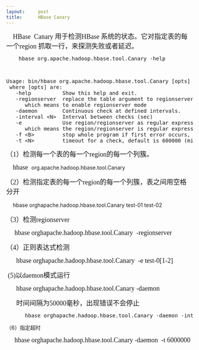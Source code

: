 ```yaml
---
layout:     post
title:      HBase Canary
---
```

<div id="article_content" class="article_content clearfix csdn-tracking-statistics" data-pid="blog" data-mod="popu_307" data-dsm="post">
								            <link rel="stylesheet" href="https://csdnimg.cn/release/phoenix/template/css/ck_htmledit_views-f76675cdea.css">
						<div class="htmledit_views" id="content_views">
                
<span style="font-family:'FangSong_GB2312';font-size:18px;">    HBase  Canary 用于检测HBase 系统的状态。它对指定表的每一个region 抓取一行，来探测失败或者延迟。<br></span>
<pre class="programlisting">    hbase org.apache.hadoop.hbase.tool.Canary -help</pre>
   
<pre class="programlisting">Usage: bin/hbase org.apache.hadoop.hbase.tool.Canary [opts] [table1 [table2]...] | [regionserver1 [regionserver2]..]
 where [opts] are:
   -help          Show this help and exit.
   -regionserver  replace the table argument to regionserver,
      which means to enable regionserver mode
   -daemon        Continuous check at defined intervals.
   -interval &lt;N&gt;  Interval between checks (sec)
   -e             Use region/regionserver as regular expression
      which means the region/regionserver is regular expression pattern
   -f &lt;B&gt;         stop whole program if first error occurs, default is true
   -t &lt;N&gt;         timeout for a check, default is 600000 (milisecs)</pre>
<p><span style="font-family:'FangSong_GB2312';font-size:18px;">（1）检测每一个表的每一个region的每一个列簇。</span></p>
<p><span style="font-family:'FangSong_GB2312';font-size:18px;">    hbase  </span><span style="font-size:18px;"><span style="font-family:'FangSong_GB2312';"></span></span>org.apache.hadoop.hbase.tool.Canary<br><span style="font-family:'FangSong_GB2312';font-size:18px;"></span></p>
<p><span style="font-family:'FangSong_GB2312';font-size:18px;">（2）检测指定表的每一个region的每一个列簇，表之间用空格分开</span></p>
<p><span style="font-family:'FangSong_GB2312';font-size:18px;">    </span><span style="font-size:18px;"><span style="font-family:'FangSong_GB2312';"></span></span>hbase orghapache.hadoop.hbase.tool.Canary test-01 test-02</p>
<p><span style="font-family:'FangSong_GB2312';font-size:18px;">（3）检测regionserver <br></span></p>
<p><span style="font-family:'FangSong_GB2312';font-size:18px;">  <span style="font-family:'FangSong_GB2312';font-size:18px;">
   </span>hbase orghapache.hadoop.hbase.tool.Canary  -regionserver</span></p>
<p><span style="font-family:'FangSong_GB2312';font-size:18px;">（4）正则表达式检测</span></p>
<p><span style="font-family:'FangSong_GB2312';font-size:18px;">   <span style="font-family:'FangSong_GB2312';font-size:18px;">
<span style="font-family:'FangSong_GB2312';font-size:18px;">   </span>hbase orghapache.hadoop.hbase.tool.Canary  -e test-0[1-2]</span></span></p>
<p><span style="font-family:'FangSong_GB2312';font-size:18px;"> (5)以daemon模式运行</span></p>
<p><font face="FangSong_GB2312" size="4">    <span style="font-family:'FangSong_GB2312';font-size:18px;">
<span style="font-family:'FangSong_GB2312';font-size:18px;"><span style="font-family:'FangSong_GB2312';font-size:18px;"> 
</span>hbase orghapache.hadoop.hbase.tool.Canary</span></span> -daemon <br></font></p>
<p><span style="font-family:'FangSong_GB2312';font-size:18px;">      时间间隔为50000毫秒，出现错误不会停止<br></span></p>
<pre class="programlisting">      hbase orghapache.hadoop.hbase.tool.Canary -daemon -interval 50000 -f false</pre>
（6）指定超时
<p></p>
<p><font face="FangSong_GB2312" size="4">   <font face="FangSong_GB2312" size="4">
<span style="font-family:'FangSong_GB2312';font-size:18px;"><span style="font-family:'FangSong_GB2312';font-size:18px;"><span style="font-family:'FangSong_GB2312';font-size:18px;"> 
</span>hbase orghapache.hadoop.hbase.tool.Canary</span></span> -daemon  </font>-t 6000000<br></font></p>
            </div>
                </div>